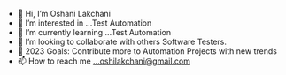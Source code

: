 - 👋 Hi, I’m Oshani Lakchani
- 👀 I’m interested in ...Test Automation
- 🌱 I’m currently learning ...Test Automation
- 💞️ I’m looking to collaborate with others Software Testers.
- 🥅 2023 Goals: Contribute more to Automation Projects with new trends
- 📫 How to reach me ...oshilakchani@gmail.com

<!---
OshiAutomation/OshiAutomation is a ✨ special ✨ repository because its `README.md` (this file) appears on your GitHub profile.
You can click the Preview link to take a look at your changes.
--->
